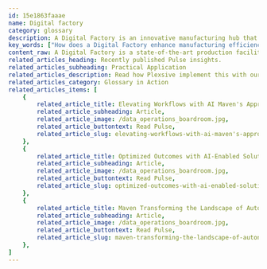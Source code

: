 ```yaml
---
id: 15e1863faaae
name: Digital factory
category: glossary
description: A Digital Factory is an innovative manufacturing hub that fosters efficient, productive, and secure production through the integration of smart technologies, analytics, and real-time data, revolutionizing traditional manufacturing workflows.
key_words: ["How does a Digital Factory enhance manufacturing efficiency?", "What role do smart sensors play in a Digital Factory?", "How does Big Data analytics contribute to a Digital Factory's success?", "What are the environmental benefits of implementing a Digital Factory?", "How has cloud storage impacted the development of Digital Factories?", "What are the security advantages of a Digital Factory?", "How can a Digital Factory improve operational real-time data access?", "What steps does Maven Technologies take to integrate Digital Factory technology?", "How does a Digital Factory streamline manufacturing workflows?", "In what way does a Digital Factory embody transformative solutions for businesses?"]
content_raw: A Digital Factory is a state-of-the-art production facility where people, machinery, raw materials, and products synchronously exchange information encompassing all facets of the manufacturing process. It leverages the power of advanced smart sensors, affordable cloud storage capacities, and intricate Big Data analytics to amalgamate data and acumen from previously isolated IT and operational systems. The real business value of a Digital Factory lies in the holistic, real-time data it generates. This copious amount of interconnected quantifiable information heightens efficiency, productivity, security, and compliance with environmental protocols. More so, it greatly enhances the control of manufacturing workflows. It seamlessly tracks and manages the transit of everything, from unprocessed materials to in-process items and final products. A significant edge that a Digital Factory bestows is its provision for almost instantaneous access to operational data. This feature empowers managers to quickly identify and maneuver around potential roadblocks and inefficiencies, thereby contributing to nimble decision-making and superior overall performance. By blending cutting-edge technology with traditional manufacturing processes, a Digital Factory serves as an epicenter of transformative solutions. It embodies the spirit of a modern, technologically-equipped world, unlocking unprecedented levels of productivity. At Maven Technologies, we harness the potential of Digital Factories, striving to implement these elite technologies in companies across sizes, enabling them to tap into the untapped business benefits. Expertly handled by our team of skilled professionals, we firmly believe that a Digital Factory is pivotal in propelling businesses forward in this digitally integrated age.
related_articles_heading: Recently published Pulse insights.
related_articles_subheading: Practical Application
related_articles_description: Read how Plexsive implement this with our clients.
related_articles_category: Glossary in Action
related_articles_items: [
	{
		related_article_title: Elevating Workflows with AI Maven's Approach,
		related_article_subheading: Article,
		related_article_image: /data_operations_boardroom.jpg,
		related_article_buttontext: Read Pulse,
		related_article_slug: elevating-workflows-with-ai-maven's-approach
	},
	{
		related_article_title: Optimized Outcomes with AI-Enabled Solutions,
		related_article_subheading: Article,
		related_article_image: /data_operations_boardroom.jpg,
		related_article_buttontext: Read Pulse,
		related_article_slug: optimized-outcomes-with-ai-enabled-solutions
	},
	{
		related_article_title: Maven Transforming the Landscape of Autonomous Vehicles,
		related_article_subheading: Article,
		related_article_image: /data_operations_boardroom.jpg,
		related_article_buttontext: Read Pulse,
		related_article_slug: maven-transforming-the-landscape-of-autonomous-vehicles
	},
]
---
```

